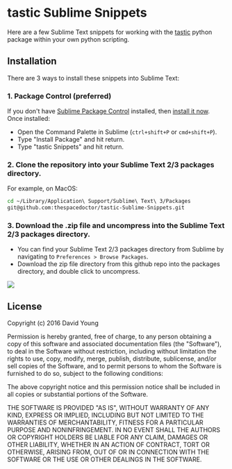
# tastic Sublime Snippets

Here are a few Sublime Text snippets for working with the [tastic](https://github.com/thespacedoctor/tastic) python package within your own python scripting.

## Installation

There are 3 ways to install these snippets into Sublime Text:

### 1. Package Control (preferred)

If you don't have [Sublime Package Control](http://wbond.net/sublime_packages/package_control) installed, then [install it now](https://sublime.wbond.net/installation). Once installed:

* Open the Command Palette in Sublime (`ctrl+shift+P` or `cmd+shift+P`).
* Type "Install Package" and hit return.
* Type "tastic Snippets" and hit return.

### 2. Clone the repository into your Sublime Text 2/3 packages directory.

For example, on MacOS:

```bash
cd ~/Library/Application\ Support/Sublime\ Text\ 3/Packages
git@github.com:thespacedoctor/tastic-Sublime-Snippets.git
```

### 3. Download the .zip file and uncompress into the Sublime Text 2/3 packages directory.

* You can find your Sublime Text 2/3 packages directory from Sublime by navigating to `Preferences > Browse Packages`.
* Download the zip file directory from this github repo into the packages directory, and double click to uncompress.

![][20160921121005]

[20160921121005]: https://i.imgur.com/aBnBJmi.png

## License

Copyright (c) 2016 David Young

Permission is hereby granted, free of charge, to any person obtaining a
copy of this software and associated documentation files (the
"Software"), to deal in the Software without restriction, including
without limitation the rights to use, copy, modify, merge, publish,
distribute, sublicense, and/or sell copies of the Software, and to
permit persons to whom the Software is furnished to do so, subject to
the following conditions:

The above copyright notice and this permission notice shall be included
in all copies or substantial portions of the Software.

THE SOFTWARE IS PROVIDED "AS IS", WITHOUT WARRANTY OF ANY KIND, EXPRESS
OR IMPLIED, INCLUDING BUT NOT LIMITED TO THE WARRANTIES OF
MERCHANTABILITY, FITNESS FOR A PARTICULAR PURPOSE AND NONINFRINGEMENT.
IN NO EVENT SHALL THE AUTHORS OR COPYRIGHT HOLDERS BE LIABLE FOR ANY
CLAIM, DAMAGES OR OTHER LIABILITY, WHETHER IN AN ACTION OF CONTRACT,
TORT OR OTHERWISE, ARISING FROM, OUT OF OR IN CONNECTION WITH THE
SOFTWARE OR THE USE OR OTHER DEALINGS IN THE SOFTWARE.
